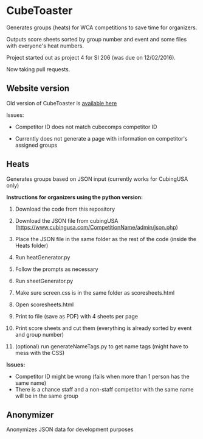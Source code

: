 # CubeToaster
Generates groups (heats) for WCA competitions to save time for organizers.

Outputs score sheets sorted by group number and event and some files with everyone's heat numbers.

Project started out as project 4 for SI 206 (was due on 12/02/2016).

Now taking pull requests.


## Website version
Old version of CubeToaster is [available here](https://yuxuibbs.github.io/CubeToaster/Javascript/heatGenerator.html)

Issues:

* Competitor ID does not match cubecomps competitor ID

* Currently does not generate a page with information on competitor's assigned groups


## Heats
Generates groups based on JSON input (currently works for CubingUSA only)

**Instructions for organizers using the python version:**

1. Download the code from this repository

2. Download the JSON file from cubingUSA (https://www.cubingusa.com/CompetitionName/admin/json.php)

3. Place the JSON file in the same folder as the rest of the code (inside the Heats folder)

4. Run heatGenerator.py

5. Follow the prompts as necessary

6. Run sheetGenerator.py

7. Make sure screen.css is in the same folder as scoresheets.html

8. Open scoresheets.html

9. Print to file (save as PDF) with 4 sheets per page

10. Print score sheets and cut them (everything is already sorted by event and group number)

11. (optional) run generateNameTags.py to get name tags (might have to mess with the CSS)


**Issues:**

* Competitor ID might be wrong (fails when more than 1 person has the same name)
* There is a chance staff and a non-staff competitor with the same name will be in the same group


## Anonymizer
Anonymizes JSON data for development purposes
